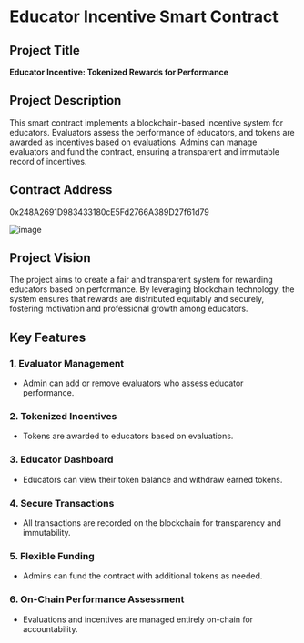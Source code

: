 # Educator Incentive Smart Contract

## Project Title
**Educator Incentive: Tokenized Rewards for Performance**

## Project Description
This smart contract implements a blockchain-based incentive system for educators. Evaluators assess the performance of educators, and tokens are awarded as incentives based on evaluations. Admins can manage evaluators and fund the contract, ensuring a transparent and immutable record of incentives.

## Contract Address
0x248A2691D983433180cE5Fd2766A389D27f61d79

![image](https://github.com/user-attachments/assets/b0b8340c-e2fe-40bc-9488-db0e3a8f1dfd)





## Project Vision
The project aims to create a fair and transparent system for rewarding educators based on performance. By leveraging blockchain technology, the system ensures that rewards are distributed equitably and securely, fostering motivation and professional growth among educators.

## Key Features

### 1. Evaluator Management
- Admin can add or remove evaluators who assess educator performance.

### 2. Tokenized Incentives
- Tokens are awarded to educators based on evaluations.

### 3. Educator Dashboard
- Educators can view their token balance and withdraw earned tokens.

### 4. Secure Transactions
- All transactions are recorded on the blockchain for transparency and immutability.

### 5. Flexible Funding
- Admins can fund the contract with additional tokens as needed.

### 6. On-Chain Performance Assessment
- Evaluations and incentives are managed entirely on-chain for accountability.
